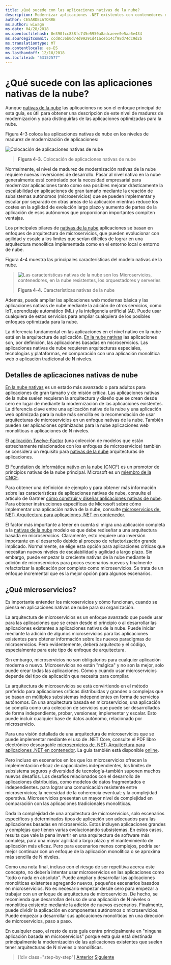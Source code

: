 ```yaml
---
title: ¿Qué sucede con las aplicaciones nativas de la nube?
description: Modernizar aplicaciones .NET existentes con contenedores de Windows y la nube de Azure | ¿Qué sucede con las aplicaciones nativas de la nube?
author: CESARDELATORRE
ms.author: wiwagn
ms.date: 04/28/2018
ms.openlocfilehash: 0e390fcc838fc745e5950a8adcaeee0e5aa6e434
ms.sourcegitcommit: ccd8c36b0d74d99291d41aceb14cf98d74dc9d2b
ms.translationtype: MT
ms.contentlocale: es-ES
ms.lasthandoff: 12/10/2018
ms.locfileid: "53152577"
---
```

# <a name="what-about-cloud-native-applications"></a>¿Qué sucede con las aplicaciones nativas de la nube?

Aunque [nativas de la nube](https://www.gartner.com/doc/3738117/comparing-leading-cloudnative-application-platforms) las aplicaciones no son el enfoque principal de esta guía, es útil para obtener una descripción de este nivel de madurez de modernización y para distinguirlas de las aplicaciones optimizadas para la nube.

Figura 4-3 coloca las aplicaciones nativas de nube en los niveles de madurez de modernización de aplicaciones:

![Colocación de aplicaciones nativas de nube](./media/image3.png)

> **Figura 4-3.** Colocación de aplicaciones nativas de nube

Normalmente, el nivel de madurez de modernización nativas de la nube requiere nuevas inversiones de desarrollo. Pasar al nivel nativo en la nube generalmente está controlado por la necesidad empresarial para modernizar aplicaciones tanto como sea posibles mejorar drásticamente la escalabilidad en aplicaciones de gran tamaño mediante la creación de subsistemas autónomos (microservicios) que se pueden implementar y escalar por separado en otras áreas de la aplicación mientras reduce los costes en la agilidad de evolución largo plazo y aumento de partes de la aplicación de esos autónomos que proporcionan importantes compiten ventajas. 

Los principales pilares de [nativas de la nube](https://www.gartner.com/doc/3181919/architect-design-cloudnative-applications) aplicaciones se basan en enfoques de arquitectura de microservicios, que pueden evolucionar con agilidad y escale a los límites que serían difíciles de lograr en una arquitectura monolítica implementada como en el entorno local o entorno de nube.

Figura 4-4 muestra las principales características del modelo nativas de la nube.  

> ![Las características nativas de la nube son los Microservicios, contenedores, en la nube resistentes, los orquestadores y serverles](./media/image4.png)
>
> **Figura 4-4.** Características nativas de la nube

Además, puede ampliar las aplicaciones web modernas básica y las aplicaciones nativas de nube mediante la adición de otros servicios, como IoT, aprendizaje automático (ML) y la inteligencia artificial (AI). Puede usar cualquiera de estos servicios para ampliar cualquiera de los posibles enfoques optimizada para la nube.

La diferencia fundamental en las aplicaciones en el nivel nativo en la nube está en la arquitectura de aplicación. [En la nube nativas](https://www.gartner.com/doc/3738117/comparing-leading-cloudnative-application-platforms) las aplicaciones son, por definición, las aplicaciones basadas en microservicios. Las aplicaciones nativas de nube requieren arquitecturas especiales, tecnologías y plataformas, en comparación con una aplicación monolítica web o aplicación tradicional de N niveles.

## <a name="cloud-native-applications-details"></a>Detalles de aplicaciones nativas de nube

[En la nube nativas](https://www.gartner.com/doc/3181919/architect-design-cloudnative-applications) es un estado más avanzado o para adultos para aplicaciones de gran tamaño y de misión crítica. Las aplicaciones nativas de la nube suelen requieran la arquitectura y diseño que se crean desde cero en lugar de mediante la modernización de las aplicaciones existentes. La diferencia clave entre una aplicación nativa de la nube y una aplicación web optimizada para la nube más sencilla es la recomendación de usar arquitecturas de microservicios en un enfoque nativas de la nube. También pueden ser aplicaciones optimizadas para la nube aplicaciones web monolíticas o aplicaciones de N niveles.

El [aplicación Twelve-Factor](https://12factor.net/) (una colección de modelos que están estrechamente relacionados con los enfoques de microservicios) también se considera un requisito para [nativas de la nube](https://www.gartner.com/doc/3738117/comparing-leading-cloudnative-application-platforms) arquitecturas de aplicaciones.

El [Foundation de informática nativo en la nube (CNCF)](https://www.cncf.io/) es un promotor de principios nativas de la nube principal. Microsoft es un [miembro de la CNCF](https://azure.microsoft.com/blog/announcing-cncf/).

Para obtener una definición de ejemplo y para obtener más información sobre las características de aplicaciones nativas de nube, consulte el artículo de Gartner [cómo construir y diseñar aplicaciones nativas de nube](https://www.gartner.com/doc/3181919/architect-design-cloudnative-applications). Para obtener instrucciones específicas de Microsoft sobre cómo implementar una aplicación nativa de la nube, consulte [microservicios de. NET: Arquitectura para aplicaciones .NET en contenedor](https://aka.ms/microservicesebook).

El factor más importante a tener en cuenta si migra una aplicación completa a la [nativas de la nube](https://www.gartner.com/doc/3738117/comparing-leading-cloudnative-application-platforms) modelo es que debe rediseñar a una arquitectura basada en microservicios. Claramente, esto requiere una inversión importante en el desarrollo debido al proceso de refactorización grande implicado. Normalmente, se elige esta opción para aplicaciones críticas que necesitan nuevos niveles de escalabilidad y agilidad a largo plazo. Sin embargo, puede empezar la creciente nativas de la nube mediante la adición de microservicios para pocos escenarios nuevos y finalmente refactorizar la aplicación por completo como microservicios. Se trata de un enfoque incremental que es la mejor opción para algunos escenarios.

## <a name="what-about-microservices"></a>¿Qué microservicios? 

Es importante entender los microservicios y cómo funcionan, cuando se piensa en aplicaciones nativas de nube para su organización.

La arquitectura de microservicios es un enfoque avanzado que puede usar para las aplicaciones que se crean desde el principio o al desarrollar las aplicaciones existentes a aplicaciones nativas de la nube. Puede iniciar mediante la adición de algunos microservicios para las aplicaciones existentes para obtener información sobre los nuevos paradigmas de microservicios. Pero evidentemente, deberá arquitecto y el código, especialmente para este tipo de enfoque de arquitectura.

Sin embargo, microservicios no son obligatorios para cualquier aplicación moderna o nuevo. Microservicios no están "mágica" y no son la mejor, solo puede crear todas las aplicaciones. Cómo y cuándo usar microservicios depende del tipo de aplicación que necesita para compilar.

La arquitectura de microservicios se está convirtiendo en el método preferido para aplicaciones críticas distribuidas y grandes o complejas que se basan en múltiples subsistemas independientes en forma de servicios autónomos. En una arquitectura basada en microservicios, una aplicación se compila como una colección de servicios que puede ser desarrollados de forma independiente, probar, versionear, implementar y escalar. Esto puede incluir cualquier base de datos autónomo, relacionado por microservicio.

Para una visión detallada de una arquitectura de microservicios que se puede implementar mediante el uso de .NET Core, consulte el PDF libro electrónico descargable [microservicios de. NET: Arquitectura para aplicaciones .NET en contenedor](https://aka.ms/microservicesebook). La guía también está disponible [online](../../microservices-architecture/index.md).

Pero incluso en escenarios en los que los microservicios ofrecen la implementación eficaz de capacidades independientes, los límites de subsistema seguros y diversidad de tecnología-también suponen muchos nuevos desafíos. Los desafíos relacionados con el desarrollo de aplicaciones distribuidas, como modelos de datos fragmentados e independientes. para lograr una comunicación resistente entre microservicios; la necesidad de la coherencia eventual; y la complejidad operativa. Microservicios presentan un mayor nivel de complejidad en comparación con las aplicaciones tradicionales monolíticas.

Dada la complejidad de una arquitectura de microservicios, solo escenarios específicos y determinados tipos de aplicación son adecuados para las aplicaciones basadas en microservicio. Estos incluyen aplicaciones grandes y complejas que tienen varias evolucionando subsistemas. En estos casos, resulta que vale la pena invertir en una arquitectura de software más compleja, para una mayor agilidad a largo plazo y el mantenimiento de aplicación más eficaz. Pero para escenarios menos complejos, podría ser mejor continuar con un enfoque de la aplicación monolítica o se aproxima más sencilla de N niveles.

Como una nota final, incluso con el riesgo de ser repetitiva acerca este concepto, no debería intentar usar microservicios en las aplicaciones como "todo o nada en absoluto". Puede ampliar y desarrollar las aplicaciones monolíticas existentes agregando nuevos, pequeños escenarios basados en microservicios. No es necesario empezar desde cero para empezar a trabajar con un enfoque de arquitectura de microservicios. De hecho, se recomienda que desarrollan del uso de una aplicación de N niveles o monolítica existente mediante la adición de nuevos escenarios. Finalmente, puede dividir la aplicación en componentes autónomos o microservicios. Puede empezar a desarrollar sus aplicaciones monolíticas en una dirección de microservicios, paso a paso.

En cualquier caso, el resto de esta guía centra principalmente en "ninguna aplicación basada en microservicios" porque esta guía está destinada principalmente la modernización de las aplicaciones existentes que suelen tener arquitecturas de N niveles o monolíticas.

>[!div class="step-by-step"]
>[Anterior](microsoft-technologies-in-cloud-optimized-applications.md)
>[Siguiente](deploy-existing-net-apps-as-windows-containers.md)